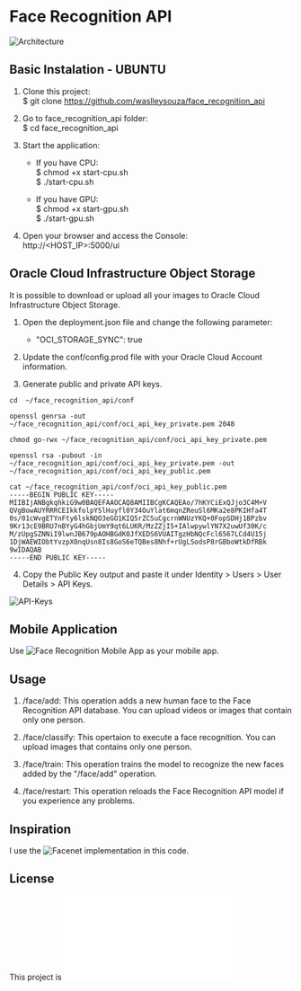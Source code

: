 # Face Recognition API

![Architecture](docs/architecture.png)


## Basic Instalation - UBUNTU

1) Clone this project:<br />
$ git clone https://github.com/waslleysouza/face_recognition_api

2) Go to face_recognition_api folder:<br />
$ cd face_recognition_api

3) Start the application:
    - If you have CPU:<br />
        $ chmod +x start-cpu.sh<br />
        $ ./start-cpu.sh

    - If you have GPU:<br />
        $ chmod +x start-gpu.sh<br />
        $ ./start-gpu.sh

4) Open your browser and access the Console:<br />
    http://<HOST_IP>:5000/ui


## Oracle Cloud Infrastructure Object Storage

It is possible to download or upload all your images to Oracle Cloud Infrastructure Object Storage.

1) Open the deployment.json file and change the following parameter:
    - "OCI_STORAGE_SYNC": true

2) Update the conf/config.prod file with your Oracle Cloud Account information.

3) Generate public and private API keys.
```shell
cd  ~/face_recognition_api/conf

openssl genrsa -out ~/face_recognition_api/conf/oci_api_key_private.pem 2048

chmod go-rwx ~/face_recognition_api/conf/oci_api_key_private.pem

openssl rsa -pubout -in ~/face_recognition_api/conf/oci_api_key_private.pem -out ~/face_recognition_api/conf/oci_api_key_public.pem

cat ~/face_recognition_api/conf/oci_api_key_public.pem
-----BEGIN PUBLIC KEY-----
MIIBIjANBgkqhkiG9w0BAQEFAAOCAQ8AMIIBCgKCAQEAo/7hKYCiExQJjo3C4M+V
QVgBowAUYRRRCEIkkfolpYSlHuyfl0Y34OuYlat6mqnZReuSl6MKa2e8PKIHfa4T
0s/01cWvgETYnFty6lskNQO3eGO1KIQ5rZCSuCgcrnWNUzYKQ+0FopSDHj1BPzbv
9Kr13cE9BRU7nBYyG4hGbjUmY9qt6LUKR/MzZZjI5+IAlwpywlYN7X2uwUf30K/c
M/zUpgSZNNiI9lwnJB679pAOHBGdK0JfXEDS6VUAITgzHbNQcFcl6567LCd4U15j
1DjWAEWIObtYvzpX0nqUsn8Is8GoS6eTQBes8Nhf+rUgLSodsP8rGBboWtkDfRBk
9wIDAQAB
-----END PUBLIC KEY-----
```

4) Copy the Public Key output and paste it under Identity > Users > User Details > API Keys.

![API-Keys](docs/api-keys.png)


## Mobile Application

Use ![Face Recognition Mobile App](https://github.com/waslleysouza/face_recognition_mobile_app) as your mobile app.


## Usage

1) /face/add: This operation adds a new human face to the Face Recognition API database. You can upload videos or images that contain only one person.

2) /face/classify: This opertaion to execute a face recognition. You can upload images that contains only one person.

3) /face/train: This operation trains the model to recognize the new faces added by the "/face/add" operation.

4) /face/restart: This operation reloads the Face Recognition API model if you experience any problems.


## Inspiration

I use the ![Facenet](https://github.com/davidsandberg/facenet) implementation in this code.


## License

This project is ![MIT License](LICENSE.md)